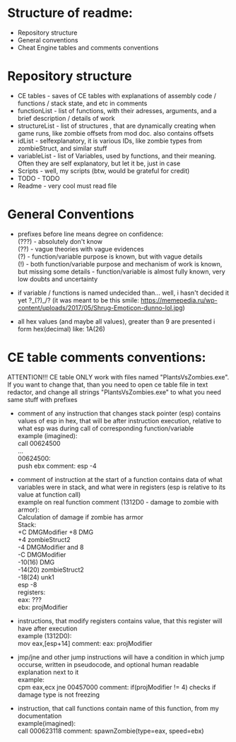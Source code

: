 # Structure of readme:  
* Repository structure  
* General conventions  
* Cheat Engine tables and comments conventions  

# Repository structure  
* CE tables - saves of CE tables with explanations of assembly code / functions / stack state, and etc in comments  
* functionList - list of functions, with their adresses, arguments, and a brief description / details of work  
* structureList - list of structures , that are dynamically creating when game runs, like zombie offsets from mod doc. also contains offsets
* idList - selfexplanatory, it is various IDs, like zombie types from zombieStruct, and similar stuff
* variableList - list of Variables, used by functions, and their meaning. Often they are self explanatory, but let it be, just in case
* Scripts - well, my scripts (btw, would be grateful for credit)
* TODO - TODO
* Readme - very cool must read file  

# General Conventions
* prefixes before line means degree on confidence:  
(???) - absolutely don't know  
(??)  - vague theories with vague evidences  
(?)   - function/variable purpose is known, but with vague details  
(!)   - both function/variable purpose and mechanism of work is known, but missing some details
      - function/variable is almost fully known, very low doubts and uncertainty  
	  
* if variable / functions is named undecided than... well, i hasn't decided it yet ?\_(?)_/? (it was meant to be this smile: https://memepedia.ru/wp-content/uploads/2017/05/Shrug-Emoticon-dunno-lol.jpg)
* all hex values (and maybe all values), greater than 9 are presented i form hex(decimal) like: 1A(26)

# CE table comments conventions:  

ATTENTION!!! CE table ONLY work with files named "PlantsVsZombies.exe". If you want to change that, than you need to open ce table file in text redactor, and change all strings "PlantsVsZombies.exe" to what you need  
same stuff with prefixes  

* comment of any instruction that changes stack pointer (esp) contains values of esp in hex, that will be after instruction execution, relative to what esp was during call of corresponding function/variable  
example (imagined):  
call 00624500  
...  
00624500:  
push ebx			comment:	esp -4  

* comment of instruction at the start of a function contains data of what variables were in stack, and what were in registers (esp is relative to its value at function call)  
example on real function comment (1312D0 - damage to zombie with armor):  
Calculation of damage if zombie has armor  
Stack:  
+C    DMGModifier
+8    DMG  
+4    zombieStruct2  
-4    DMGModifier and 8  
-C    DMGModifier  
-10(16)   DMG  
-14(20)   zombieStruct2  
-18(24)   unk1  
esp -8  
registers:  
eax: ???  
ebx: projModifier  

* instructions, that modify registers contains value, that this register will have after execution  
example (1312D0):  
mov eax,[esp+14]		comment:	eax: projModifier  

* jmp/jne and other jump instructions will have a condition in which jump occurse, written in pseudocode, and optional human readable explanation next to it  
example:  
cpm eax,ecx
jne 00457000				comment:	if(projModifier != 4)	checks if damage type is not freezing  

* instruction, that call functions contain name of this function, from my documentation  
example(imagined):  
call 000623118			comment:	spawnZombie(type=eax, speed=ebx)  
